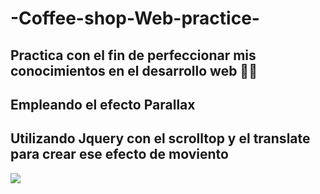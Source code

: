 # -Coffee-shop-Web-practice-

## Practica con el fin de perfeccionar mis conocimientos en el desarrollo web 🚀🚀

## Empleando el efecto Parallax
## Utilizando Jquery con el scrolltop y el translate para crear ese efecto de moviento 


![](https://media.giphy.com/media/RibtJhWlHoj7aAPhe1/giphy.gif)
